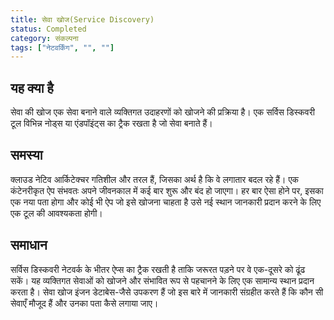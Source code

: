 ```yaml
---
title: सेवा खोज(Service Discovery)
status: Completed
category: संकल्पना
tags: ["नेटवर्किंग", "", ""]
---
```


## यह क्या है

सेवा की खोज एक सेवा बनाने वाले व्यक्तिगत उदाहरणों को खोजने की प्रक्रिया है। एक सर्विस डिस्कवरी टूल विभिन्न नोड्स या एंडपॉइंट्स का ट्रैक रखता है जो सेवा बनाते हैं।

## समस्या

क्लाउड नेटिव आर्किटेक्चर गतिशील और तरल हैं, जिसका अर्थ है कि वे लगातार बदल रहे हैं। एक कंटेनरीकृत ऐप संभवतः अपने जीवनकाल में कई बार शुरू और बंद हो जाएगा। हर बार ऐसा होने पर, इसका एक नया पता होगा और कोई भी ऐप जो इसे खोजना चाहता है उसे नई स्थान जानकारी प्रदान करने के लिए एक टूल की आवश्यकता होगी।

## समाधान

सर्विस डिस्कवरी नेटवर्क के भीतर ऐप्स का ट्रैक रखती है ताकि जरूरत पड़ने पर वे एक-दूसरे को ढूंढ सकें। यह व्यक्तिगत सेवाओं को खोजने और संभावित रूप से पहचानने के लिए एक सामान्य स्थान प्रदान करता है। सेवा खोज इंजन डेटाबेस-जैसे उपकरण हैं जो इस बारे में जानकारी संग्रहीत करते हैं कि कौन सी सेवाएँ मौजूद हैं और उनका पता कैसे लगाया जाए।